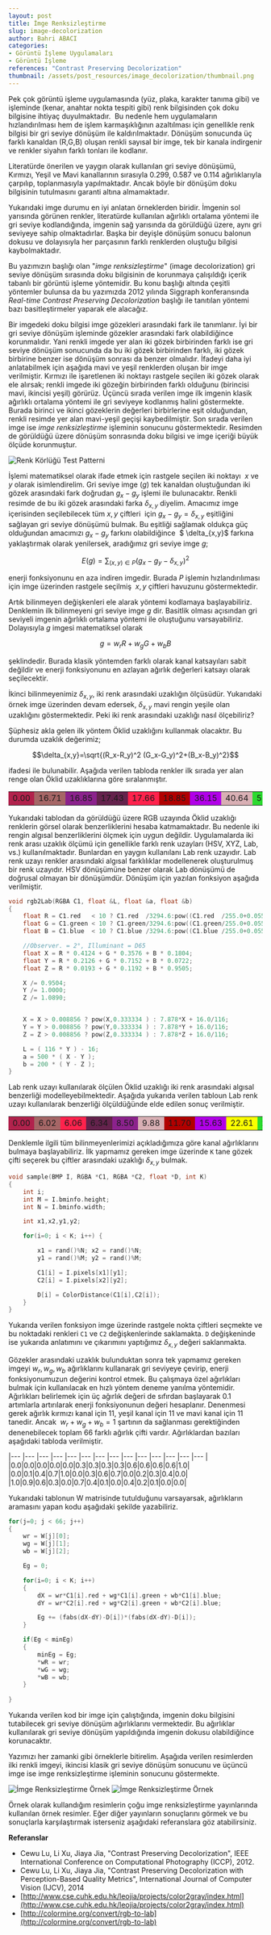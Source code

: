 ```yaml
---
layout: post
title: İmge Renksizleştirme
slug: image-decolorization
author: Bahri ABACI
categories:
- Görüntü İşleme Uygulamaları
- Görüntü İşleme
references: "Contrast Preserving Decolorization"
thumbnail: /assets/post_resources/image_decolorization/thumbnail.png
---
```


Pek çok görüntü işleme uygulamasında (yüz, plaka, karakter tanıma gibi) ve işleminde (kenar, anahtar nokta tespiti gibi) renk bilgisinden çok doku bilgisine ihtiyaç duyulmaktadır.  Bu nedenle hem uygulamaların hızlandırılması hem de işlem karmaşıklığının azaltılması için genellikle renk bilgisi bir gri seviye dönüşüm ile kaldırılmaktadır. Dönüşüm sonucunda üç farklı kanaldan (R,G,B) oluşan renkli sayısal bir imge, tek bir kanala indirgenir ve renkler siyahın farklı tonları ile kodlanır.

Literatürde önerilen ve yaygın olarak kullanılan gri seviye dönüşümü, Kırmızı, Yeşil ve Mavi kanallarının sırasıyla $0.299$, $0.587$ ve $0.114$ ağırlıklarıyla çarpılıp, toplanmasıyla yapılmaktadır. Ancak böyle bir dönüşüm doku bilgisinin tutulmasını garanti altına almamaktadır.

<!--more-->

Yukarıdaki imge durumu en iyi anlatan örneklerden biridir. İmgenin sol yarısında görünen renkler, literatürde kullanılan ağırlıklı ortalama yöntemi ile gri seviye kodlandığında, imgenin sağ yarısında da görüldüğü üzere, aynı gri seviyeye sahip olmaktadırlar. Başka bir deyişle dönüşüm sonucu balonun dokusu ve dolayısıyla her parçasının farklı renklerden oluştuğu bilgisi kaybolmaktadır. 

Bu yazımızın başlığı olan "*imge renksizleştirme*" (image decolorization) gri seviye dönüşüm sırasında doku bilgisinin de korunmaya çalışıldığı içerik tabanlı bir görüntü işleme yöntemidir. Bu konu başlığı altında çeşitli yöntemler bulunsa da bu yazımızda 2012 yılında Siggraph konferansında *Real-time Contrast Preserving Decolorization* başlığı ile tanıtılan yöntemi bazı basitleştirmeler yaparak ele alacağız. 

Bir imgedeki doku bilgisi imge gözekleri arasındaki fark ile tanımlanır. İyi bir gri seviye dönüşüm işleminde gözekler arasındaki fark olabildiğince korunmalıdır. Yani renkli imgede yer alan iki gözek birbirinden farklı ise gri seviye dönüşüm sonucunda da bu iki gözek birbirinden farklı, iki gözek birbirine benzer ise dönüşüm sonrası da benzer olmalıdır. İfadeyi daha iyi anlatabilmek için aşağıda mavi ve yeşil renklerden oluşan bir imge verilmiştir. Kırmızı ile işaretlenen iki noktayı rastgele seçilen iki gözek olarak ele alırsak; renkli imgede iki gözeğin birbirinden farklı olduğunu (birincisi mavi, ikincisi yeşil) görürüz. Üçüncü sırada verilen imge ilk imgenin klasik ağırlıklı ortalama yöntemi ile gri seviyeye kodlanmış halini göstermekte. Burada birinci ve ikinci gözeklerin değerleri birbirlerine eşit olduğundan, renkli resimde yer alan mavi-yeşil geçişi kaybedilmiştir. Son sırada verilen imge ise *imge renksizleştirme* işleminin sonucunu göstermektedir. Resimden de görüldüğü üzere dönüşüm sonrasında doku bilgisi ve imge içeriği büyük ölçüde korunmuştur.

![Renk Körlüğü Test Patterni][image_decolorization]

İşlemi matematiksel olarak ifade etmek için rastgele seçilen iki noktayı  $x$ ve $y$ olarak isimlendirelim. Gri seviye imge ($g$) tek kanaldan oluştuğundan iki gözek arasındaki fark doğrudan $g_x-g_y$ işlemi ile bulunacaktır. Renkli resimde de bu iki gözek arasındaki farka $\delta_{x,y}$ diyelim. Amacımız imge içerisinden seçilebilecek tüm $x,y$ çiftleri  için $g_x-g_y  =  \delta_{x,y}$ eşitliğini sağlayan gri seviye dönüşümü bulmak. Bu eşitliği sağlamak oldukça güç olduğundan amacımızı $g_x-g_y$ farkını olabildiğince  $ \delta_{x,y}$ farkına yaklaştırmak olarak yenilersek, aradığımız gri seviye imge $g$; 

$$E(g) = \sum_{(x,y)\in P} (g_x-g_y  -  \delta_{x,y})^2$$

enerji fonksiyonunu en aza indiren imgedir. Burada $P$ işlemin hızlandırılıması için imge üzerinden rastgele seçilmiş  $x,y$ çiftleri havuzunu göstermektedir.

Artık bilinmeyen değişkenleri ele alarak yöntemi kodlamaya başlayabiliriz. Denklemin ilk bilinmeyeni gri seviye imge $g$ dir. Basitlik olması açısından gri seviyeli imgenin ağırlıklı ortalama yöntemi ile oluştuğunu varsayabiliriz. Dolayısıyla $g$ imgesi matematiksel olarak 

$$g=w_rR+w_gG+w_bB$$

şeklindedir. Burada klasik yöntemden farklı olarak kanal katsayıları sabit değildir ve enerji fonksiyonunu en azlayan ağırlık değerleri katsayı olarak seçilecektir.  
  
İkinci bilinmeyenimiz $\delta_{x,y}$, iki renk arasındaki uzaklığın ölçüsüdür. Yukarıdaki örnek imge üzerinden devam edersek, $\delta_{x,y}$ mavi rengin yeşile olan uzaklığını göstermektedir. Peki iki renk arasındaki uzaklığı nasıl ölçebiliriz?

  

Şüphesiz akla gelen ilk yöntem Öklid uzaklığını kullanmak olacaktır. Bu durumda uzaklık değerimiz; 

$$\delta_{x,y}=\sqrt{(R_x-R_y)^2 (G_x-G_y)^2+(B_x-B_y)^2}$$

ifadesi ile bulunabilir. Aşağıda verilen tabloda renkler ilk sırada yer alan renge olan Öklid uzaklıklarına göre sıralanmıştır.

<table class="spectrum boxed">
<tbody>
<tr>     
<td style="background-color: #b1224c;">0.00</td>
<td style="background-color: #a56666;">16.71</td>
<td style="background-color: #8b228c;">16.85</td>
<td style="background-color: #64224c;">17.43</td>
<td style="background-color: #ff224c;">17.66</td>
<td style="background-color: #b10000;">18.85</td>
<td style="background-color: #b100e8;">36.15</td>
<td style="background-color: #d8afb4;">40.64</td>
<td style="background-color: #2cda30;">51.79</td>
<td style="background-color: #fcff00;">55.57</td>
</tr>
</tbody>
</table>

Yukarıdaki tablodan da görüldüğü üzere RGB uzayında Öklid uzaklığı renklerin görsel olarak benzerliklerini hesaba katmamaktadır. Bu nedenle iki rengin algısal benzerliklerini ölçmek için uygun değildir. Uygulamalarda iki renk arası uzaklık ölçümü için genellikle farklı renk uzayları (HSV, XYZ, Lab, vs.) kullanılmaktadır. Bunlardan en yaygın kullanılanı Lab renk uzayıdır. Lab renk uzayı renkler arasındaki algısal farklılıklar modellenerek oluşturulmuş bir renk uzayıdır. HSV dönüşümüne
benzer olarak Lab dönüşümü de doğrusal olmayan bir dönüşümdür. Dönüşüm için yazılan fonksiyon aşağıda verilmiştir.

```c
void rgb2Lab(RGBA C1, float &L, float &a, float &b)
{
    float R = C1.red   < 10 ? C1.red  /3294.6:pow((C1.red  /255.0+0.055)/1.055,2.4);
    float G = C1.green < 10 ? C1.green/3294.6:pow((C1.green/255.0+0.055)/1.055,2.4);
    float B = C1.blue  < 10 ? C1.blue /3294.6:pow((C1.blue /255.0+0.055)/1.055,2.4);

    //Observer. = 2°, Illuminant = D65
    float X = R * 0.4124 + G * 0.3576 + B * 0.1804;
    float Y = R * 0.2126 + G * 0.7152 + B * 0.0722;
    float Z = R * 0.0193 + G * 0.1192 + B * 0.9505;

    X /= 0.9504;
    Y /= 1.0000;
    Z /= 1.0890;


    X = X > 0.008856 ? pow(X,0.333334 ) : 7.878*X + 16.0/116;
    Y = Y > 0.008856 ? pow(Y,0.333334 ) : 7.878*Y + 16.0/116;
    Z = Z > 0.008856 ? pow(Z,0.333334 ) : 7.878*Z + 16.0/116;

    L = ( 116 * Y ) - 16;
    a = 500 * ( X - Y );
    b = 200 * ( Y - Z );
}
```
  

Lab renk uzayı kullanılarak ölçülen Öklid uzaklığı iki renk arasındaki algısal benzerliği modelleyebilmektedir. Aşağıda yukarıda verilen tabloun Lab renk uzayı kullanılarak benzerliği ölçüldüğünde elde edilen sonuç verilmiştir.

<table class="spectrum boxed">
<tbody>
<tr>         
<td style="background-color: #b1224c;">0.00</td>
<td style="background-color: #a56666;">6.02</td>
<td style="background-color: #ff224c;">6.06</td>
<td style="background-color: #64224c;">6.34</td>
<td style="background-color: #8b228c;">8.50</td>
<td style="background-color: #d8afb4;">9.88</td>
<td style="background-color: #b10000;">11.70</td>
<td style="background-color: #b100e8;">15.63</td>
<td style="background-color: #fcff00;">22.61</td>
<td style="background-color: #2cda30;">25.64</td>
</tr>
</tbody>
</table>

Denklemle ilgili tüm bilinmeyenlerimizi açıkladığımıza göre kanal ağırlıklarını bulmaya başlayabiliriz. İlk yapmamız gereken imge üzerinde `K` tane gözek çifti seçerek bu çiftler arasındaki uzaklığı $\delta_{x,y}$ bulmak.

```c
void sample(BMP I, RGBA *C1, RGBA *C2, float *D, int K)
{
    int i;
    int M = I.bminfo.height;
    int N = I.bminfo.width;

    int x1,x2,y1,y2;

    for(i=0; i < K; i++) {

        x1 = rand()%N; x2 = rand()%N;
        y1 = rand()%M; y2 = rand()%M;

        C1[i] = I.pixels[x1][y1];
        C2[i] = I.pixels[x2][y2];

        D[i] = ColorDistance(C1[i],C2[i]);
    }
}
```

Yukarıda verilen fonksiyon imge üzerinde rastgele nokta çiftleri seçmekte ve bu noktadaki renkleri `C1` ve `C2` değişkenlerinde saklamakta. `D` değişkeninde ise yukarıda anlatımını ve çıkarımını yaptığımız $\delta_{x,y}$ değeri saklanmakta.

Gözekler arasındaki uzaklık bulunduktan sonra tek yapmamız gereken imgeyi $w_r, w_g, w_b$ ağırlıklarını kullanarak gri seviyeye çevirip, enerji fonksiyonumuzun değerini kontrol etmek. Bu çalışmaya özel ağırlıkları bulmak için kullanılacak en hızlı yöntem deneme yanılma yöntemidir. Ağırlıkları belirlemek için üç ağırlık değeri de sıfırdan başlayarak 0.1 artımlarla artırılarak enerji fonksiyonunun değeri hesaplanır. Denenmesi gerek ağırlık kırmızı kanal için 11, yeşil kanal için 11 ve mavi kanal için 11 tanedir. Ancak  $w_r+w_g+w_b=1$ şartının da sağlanması gerektiğinden denenebilecek toplam 66 farklı ağırlık çifti vardır. Ağırlıklardan bazıları aşağıdaki tabloda verilmiştir.

|--- |--- |--- |--- |--- |--- |--- |--- |--- |--- |--- |--- |--- |--- |
|0.0|0.0|0.0|0.0|0.0|0.3|0.3|0.3|0.3|0.6|0.6|0.6|0.6|1.0|
|0.0|0.1|0.4|0.7|1.0|0.0|0.3|0.6|0.7|0.0|0.2|0.3|0.4|0.0|
|1.0|0.9|0.6|0.3|0.0|0.7|0.4|0.1|0.0|0.4|0.2|0.1|0.0|0.0|

Yukarıdaki tablonun W matrisinde tutulduğunu varsayarsak, ağırlıkların aramasını yapan kodu aşağıdaki şekilde yazabiliriz.

```c
for(j=0; j < 66; j++) 
{
    wr = W[j][0];
    wg = W[j][1];
    wb = W[j][2];

    Eg = 0;

    for(i=0; i < K; i++) 
    {
        dX = wr*C1[i].red + wg*C1[i].green + wb*C1[i].blue;
        dY = wr*C2[i].red + wg*C2[i].green + wb*C2[i].blue;

        Eg += (fabs(dX-dY)-D[i])*(fabs(dX-dY)-D[i]);
    }

    if(Eg < minEg) 
    {
        minEg = Eg;
        *wR = wr;
        *wG = wg;
        *wB = wb;
    }
                
}
```

Yukarıda verilen kod bir imge için çalıştığında, imgenin doku bilgisini tutabilecek gri seviye dönüşüm ağırlıklarını vermektedir. Bu ağırlıklar kullanılarak gri seviye dönüşüm yapıldığında imgenin dokusu olabildiğince korunacaktır.  
  
Yazımızı her zamanki gibi örneklerle bitirelim. Aşağıda verilen resimlerden ilki renkli imgeyi, ikincisi klasik gri seviye dönüşüm sonucunu ve üçüncü imge ise imge renksizleştirme işleminin sonucunu göstermekte.  
  
![İmge Renksizleştirme Örnek][image_decolor2]
![İmge Renksizleştirme Örnek][image_decolor1]
  
Örnek olarak kullandığım resimlerin çoğu imge renksizleştirme yayınlarında kullanılan örnek resimler. Eğer diğer yayınların sonuçlarını görmek ve bu sonuçlarla karşılaştırmak isterseniz aşağıdaki referanslara göz atabilirsiniz.  
  
**Referanslar**  

*  Cewu Lu, Li Xu, Jiaya Jia, "Contrast Preserving Decolorization", IEEE International Conference on Computational Photography (ICCP), 2012.
*  Cewu Lu, Li Xu, Jiaya Jia, "Contrast Preserving Decolorization with Perception-Based Quality Metrics", International Journal of Computer Vision (IJCV), 2014
*  [http://www.cse.cuhk.edu.hk/leojia/projects/color2gray/index.html](http://www.cse.cuhk.edu.hk/leojia/projects/color2gray/index.html)
*  [http://colormine.org/convert/rgb-to-lab](http://colormine.org/convert/rgb-to-lab)

[RESOURCES]: # (List of the resources used by the blog post)
[image_decolorization]: /assets/post_resources/image_decolorization/image_decolorization.png
[image_decolor1]: /assets/post_resources/image_decolorization/image_decolor1.png
[image_decolor2]: /assets/post_resources/image_decolorization/image_decolor2.png
